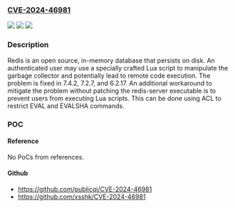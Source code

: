### [CVE-2024-46981](https://cve.mitre.org/cgi-bin/cvename.cgi?name=CVE-2024-46981)
![](https://img.shields.io/static/v1?label=Product&message=redis&color=blue)
![](https://img.shields.io/static/v1?label=Version&message=%3D%20%3E%3D%207.4.0%2C%20%3C%207.4.2%20&color=brighgreen)
![](https://img.shields.io/static/v1?label=Vulnerability&message=CWE-416%3A%20Use%20After%20Free&color=brighgreen)

### Description

Redis is an open source, in-memory database that persists on disk. An authenticated user may use a specially crafted Lua script to manipulate the garbage collector and potentially lead to remote code execution. The problem is fixed in 7.4.2, 7.2.7, and 6.2.17. An additional workaround to mitigate the problem without patching the redis-server executable is to prevent users from executing Lua scripts. This can be done using ACL to restrict EVAL and EVALSHA commands.

### POC

#### Reference
No PoCs from references.

#### Github
- https://github.com/publicqi/CVE-2024-46981
- https://github.com/xsshk/CVE-2024-46981

